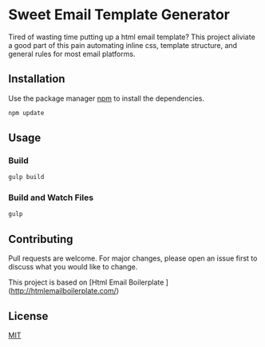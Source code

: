 # Sweet Email Template Generator

Tired of wasting time putting up a html email template? This project aliviate a good part of this pain automating inline css, template structure, and general rules for most email platforms.

## Installation

Use the package manager [npm](https://www.npmjs.com/) to install the dependencies.

```bash
npm update
```

## Usage
### Build

```python
gulp build
```
### Build and Watch Files

```python
gulp
```


## Contributing
Pull requests are welcome. For major changes, please open an issue first to discuss what you would like to change.

This project is based on [Html Email Boilerplate
] (http://htmlemailboilerplate.com/)

## License
[MIT](https://choosealicense.com/licenses/mit/)